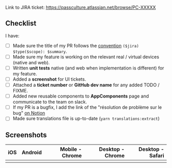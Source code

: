 Link to JIRA ticket: https://passculture.atlassian.net/browse/PC-XXXXX

## Checklist

I have:

- [ ] Made sure the title of my PR follows the [convention](1) `($jira) $type($scope): $summary`.
- [ ] Made sure my feature is working on the relevant real / virtual devices (native and web).
- [ ] Written **unit tests** native (and web when implementation is different) for my feature.
- [ ] Added a **screenshot** for UI tickets.
- [ ] Attached a **ticket number** or **GitHub dev name** for any added TODO / FIXME.
- [ ] Added new reusable components to **AppComponents** page and communicate to the team on slack.
- [ ] If my PR is a bugfix, I add the link of the "résolution de problème sur le bug" [on Notion](2)
- [ ] Made sure translations file is up-to-date (`yarn translations:extract`)

## Screenshots

| iOS | Android | Mobile - Chrome | Desktop - Chrome | Desktop - Safari |
| --: | ------: | --------------: | ---------------: | ---------------: |
|     |         |                 |                  |                  |

[1]: https://github.com/pass-culture/pass-culture-app-native/blob/master/doc/standards/pr-title.md
[2]: https://www.notion.so/passcultureapp/R-solution-de-probl-mes-sur-les-bugs-5dd6df8f6a754e6887066cf613467d0a
